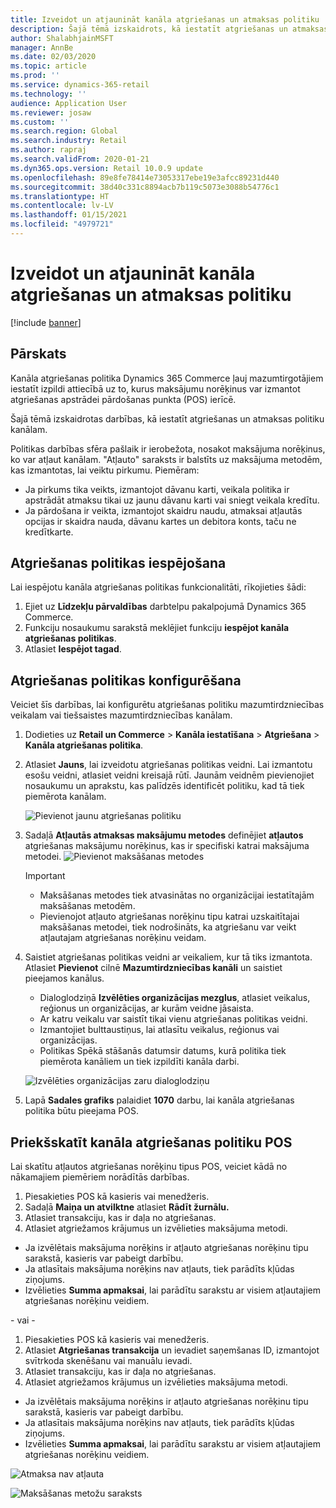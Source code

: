 ```yaml
---
title: Izveidot un atjaunināt kanāla atgriešanas un atmaksas politiku
description: Šajā tēmā izskaidrots, kā iestatīt atgriešanas un atmaksas politiku kanālam.
author: ShalabhjainMSFT
manager: AnnBe
ms.date: 02/03/2020
ms.topic: article
ms.prod: ''
ms.service: dynamics-365-retail
ms.technology: ''
audience: Application User
ms.reviewer: josaw
ms.custom: ''
ms.search.region: Global
ms.search.industry: Retail
ms.author: rapraj
ms.search.validFrom: 2020-01-21
ms.dyn365.ops.version: Retail 10.0.9 update
ms.openlocfilehash: 89e8fe78414e73053317ebe19e3afcc89231d440
ms.sourcegitcommit: 38d40c331c8894acb7b119c5073e3088b54776c1
ms.translationtype: HT
ms.contentlocale: lv-LV
ms.lasthandoff: 01/15/2021
ms.locfileid: "4979721"
---
```

# <a name="create-and-update-a-returns-and-refunds-policy-for-a-channel"></a>Izveidot un atjaunināt kanāla atgriešanas un atmaksas politiku

[!include [banner](includes/banner.md)]

## <a name="overview"></a>Pārskats

Kanāla atgriešanas politika Dynamics 365 Commerce ļauj mazumtirgotājiem iestatīt izpildi attiecībā uz to, kurus maksājumu norēķinus var izmantot atgriešanas apstrādei pārdošanas punkta (POS) ierīcē.  

Šajā tēmā izskaidrotas darbības, kā iestatīt atgriešanas un atmaksas politiku kanālam.

Politikas darbības sfēra pašlaik ir ierobežota, nosakot maksājuma norēķinus, ko var atļaut kanālam. "Atļauto" saraksts ir balstīts uz maksājuma metodēm, kas izmantotas, lai veiktu pirkumu. Piemēram:

- Ja pirkums tika veikts, izmantojot dāvanu karti, veikala politika ir apstrādāt atmaksu tikai uz jaunu dāvanu karti vai sniegt veikala kredītu. 
- Ja pārdošana ir veikta, izmantojot skaidru naudu, atmaksai atļautās opcijas ir skaidra nauda, dāvanu kartes un debitora konts, taču ne kredītkarte. 


## <a name="enable-return-policy"></a>Atgriešanas politikas iespējošana

Lai iespējotu kanāla atgriešanas politikas funkcionalitāti, rīkojieties šādi:

1. Ejiet uz **Līdzekļu pārvaldības** darbtelpu pakalpojumā Dynamics 365 Commerce.
2. Funkciju nosaukumu sarakstā meklējiet funkciju **iespējot kanāla atgriešanas politikas**.
3. Atlasiet **Iespējot tagad**. 

## <a name="configure-return-policy"></a>Atgriešanas politikas konfigurēšana

Veiciet šīs darbības, lai konfigurētu atgriešanas politiku mazumtirdzniecības veikalam vai tiešsaistes mazumtirdzniecības kanālam.

1. Dodieties uz **Retail un Commerce** \> **Kanāla iestatīšana** \> **Atgriešana** \> **Kanāla atgriešanas politika**.

2. Atlasiet **Jauns**, lai izveidotu atgriešanas politikas veidni. Lai izmantotu esošu veidni, atlasiet veidni kreisajā rūtī. Jaunām veidnēm pievienojiet nosaukumu un aprakstu, kas palīdzēs identificēt politiku, kad tā tiek piemērota kanālam.

   ![Pievienot jaunu atgriešanas politiku](media/Return-policy-page1.png "Pievienot jaunu atgriešanas politiku")
     
   
3. Sadaļā **Atļautās atmaksas maksājumu metodes** definējiet **atļautos** atgriešanas maksājumu norēķinus, kas ir specifiski katrai maksājuma metodei.
   ![Pievienot maksāšanas metodes](media/Return-policy-page2.PNG "Iestatīt atļautās maksājuma metodes maksājuma veidam")
   
    > [!IMPORTANT]
    > - Maksāšanas metodes tiek atvasinātas no organizācijai iestatītajām maksāšanas metodēm.
    > - Pievienojot atļauto atgriešanas norēķinu tipu katrai uzskaitītajai maksāšanas metodei, tiek nodrošināts, ka atgriešanu var veikt atļautajam atgriešanas norēķinu veidam.
    
4. Saistiet atgriešanas politikas veidni ar veikaliem, kur tā tiks izmantota. Atlasiet **Pievienot** cilnē **Mazumtirdzniecības kanāli** un saistiet pieejamos kanālus. 

    - Dialoglodziņā **Izvēlēties organizācijas mezglus**, atlasiet veikalus, reģionus un organizācijas, ar kurām veidne jāsaista.
    - Ar katru veikalu var saistīt tikai vienu atgriešanas politikas veidni.
    - Izmantojiet bulttaustiņus, lai atlasītu veikalus, reģionus vai organizācijas.
    - Politikas Spēkā stāšanās datumsir datums, kurā politika tiek piemērota kanāliem un tiek izpildīti kanāla darbi. 

    ![Izvēlēties organizācijas zaru dialoglodziņu](media/Return-policy-page3.PNG "Izvēlēties organizācijas zaru dialoglodziņu")

5. Lapā **Sadales grafiks** palaidiet **1070** darbu, lai kanāla atgriešanas politika būtu pieejama POS.

## <a name="preview-the-channel-return-policy-in-the-pos"></a>Priekšskatīt kanāla atgriešanas politiku POS

Lai skatītu atļautos atgriešanas norēķinu tipus POS, veiciet kādā no nākamajiem piemēriem norādītās darbības.

1. Piesakieties POS kā kasieris vai menedžeris.
2. Sadaļā **Maiņa un atvilktne** atlasiet **Rādīt žurnālu.**
3. Atlasiet transakciju, kas ir daļa no atgriešanas. 
4. Atlasiet atgriežamos krājumus un izvēlieties maksājuma metodi.  
- Ja izvēlētais maksājuma norēķins ir atļauto atgriešanas norēķinu tipu sarakstā, kasieris var pabeigt darbību.
- Ja atlasītais maksājuma norēķins nav atļauts, tiek parādīts kļūdas ziņojums.
- Izvēlieties **Summa apmaksai**, lai parādītu sarakstu ar visiem atļautajiem atgriešanas norēķinu veidiem.

- vai -

1. Piesakieties POS kā kasieris vai menedžeris.
2. Atlasiet **Atgriešanas transakcija** un ievadiet saņemšanas ID, izmantojot svītrkoda skenēšanu vai manuālu ievadi. 
3. Atlasiet transakciju, kas ir daļa no atgriešanas. 
4. Atlasiet atgriežamos krājumus un izvēlieties maksājuma metodi.  
- Ja izvēlētais maksājuma norēķins ir atļauto atgriešanas norēķinu tipu sarakstā, kasieris var pabeigt darbību.
- Ja atlasītais maksājuma norēķins nav atļauts, tiek parādīts kļūdas ziņojums.
- Izvēlieties **Summa apmaksai**, lai parādītu sarakstu ar visiem atļautajiem atgriešanas norēķinu veidiem.

![Atmaksa nav atļauta](media/Return-policy-page6.png "Atmaksas veids nav atļauts")



![Maksāšanas metožu saraksts](media/Return-policy-page5.PNG "Atļautie atmaksas veidi")
